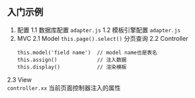 ## 入门示例
1. 配置 
  1.1 数据库配置    `adapter.js`
  1.2 模板引擎配置   `adapter.js`
2. MVC
  2.1 Model 
    `this.page().select()` 分页查询
  2.2 Controller
    ```
    this.model('field name')  // model name也是表名
    this.assign()             // 注入数据
    this.display()            // 渲染模板
    ```
  2.3 View  
    `controller.xx` 当前页面控制器注入的属性